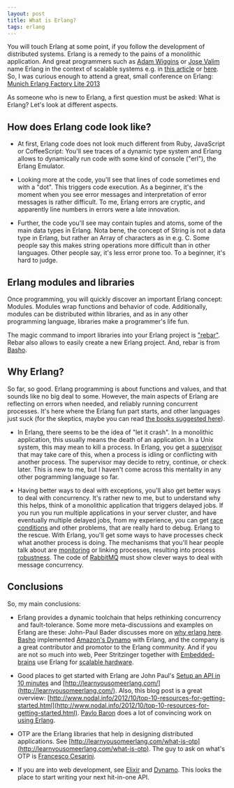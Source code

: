```yaml
---
layout: post
title: What is Erlang?
tags: erlang
---
```

You will touch Erlang at some point, if you follow the development of distributed systems. Erlang is a remedy to the pains of a monolithic application. And great programmers such as [Adam Wiggins](http://about.adamwiggins.com/) or [Jose Valim](http://plataformatec.com.br/crafting-rails-applications) name Erlang in the context of scalable systems e.g. in [this article](http://adam.heroku.com/past/2009/9/28/background_jobs_with_rabbitmq_and_minion/) or [here](http://blog.plataformatec.com.br/2011/03/why-rubyists-should-try-elixir/). So, I was curious enough to attend a great, small conference on Erlang:  [Munich Erlang Factory Lite 2013](http://www.erlang-factory.com/conference/Munich2013)

As someone who is new to Erlang, a first question must be asked: What is Erlang? Let's look at different aspects.

## How does Erlang code look like? 

* At first, Erlang code does not look much different from Ruby, JavaScript or CoffeeScript: You'll see traces of a dynamic type system and Erlang allows to dynamically run code with some kind of console ("erl"), the Erlang Emulator. 

* Looking more at the code, you'll see that lines of code sometimes end with a "dot". This triggers code execution. As a beginner, it's the moment when you see error messages and interpretation of error messages is rather difficult. To me, Erlang errors are cryptic, and apparently line numbers in errors were a late innovation. 

* Further, the code you'll see may contain tuples and atoms, some of the main data types in Erlang. Nota bene, the concept of String is not a data type in Erlang, but rather an Array of characters as in e.g. C. Some people say this makes string operations more difficult than in other languages. Other people say, it's less error prone too. To a beginner, it's hard to judge.

## Erlang modules and libraries

Once programming, you will quickly discover an important Erlang concept: Modules. Modules wrap functions and behavior of code. Additionally, modules can be distributed within libraries, and as in any other programming language, libraries make a programmer's life fun. 

The magic command to import libraries into your Erlang project is ["rebar"](https://github.com/basho/rebar). Rebar also allows to easily create a new Erlang project. And, rebar is from [Basho](http://basho.com/).

## Why Erlang?

So far, so good. Erlang programming is about functions and values, and that sounds like no big deal to some. However, the main aspects of Erlang are reflecting on errors when needed, and reliably running concurrent processes. It's here where the Erlang fun part starts, and other languages just suck (for the skeptics, maybe you can read [the books suggested here](http://stackoverflow.com/questions/6923480/java-thread-programming-book)).

* In Erlang, there seems to be the idea of "let it crash". In a monolithic application, this usually means the death of an application. In a Unix system, this may mean to kill a process. In Erlang, you get a [supervisor](http://www.erlang.org/doc/design_principles/sup_princ.html) that may take care of this, when a process is idling or conflicting with another process. The supervisor may decide to retry, continue, or check later. This is new to me, but I haven't come across this mentality in any other pogramming language so far.

* Having better ways to deal with exceptions, you'll also get better ways to deal with concurrency. It's rather new to me, but to understand why this helps, think of a monolithic application that triggers delayed jobs. If you run you run multiple applications in your server cluster, and have eventually multiple delayed jobs, from my experience, you can get [race conditions](http://en.wikipedia.org/wiki/Race_condition) and other problems, that are really hard to debug. Erlang to the rescue. With Erlang, you'll get some ways to have processes check what another process is doing. The mechanisms that you'll hear people talk about are [monitoring](http://learnyousomeerlang.com/errors-and-processes#monitors) or linking processes, resulting into process [robustness](http://www.erlang.org/doc/getting_started/robustness.html). The code of [RabbitMQ](http://www.rabbitmq.com/) must show clever ways to deal with message concurrency.

## Conclusions

So, my main conclusions:

* Erlang provides a dynamic toolchain that helps rethinking concurrency and fault-tolerance. Some more meta-discussions and examples on Erlang are these: John-Paul Bader discusses more on [why erlang here](http://smyck.net/2012/04/22/why-erlang/). [Basho](https://github.com/basho) implemented [Amazon's Dynamo](http://www.allthingsdistributed.com/2007/10/amazons_dynamo.html) with Erlang, and the company is a great contributor and promotor to the Erlang community. And if you are not so much into web, Peer Stritzinger together with [Embedded-brains](http://www.embedded-brains.de/index.php?id=1&L=1) use Erlang for [scalable hardware](http://www.stritzinger.com/Peer-Stritzinger.GmbH/Hydraprog-3.html).

* Good places to get started with Erlang are John Paul's [Setup an API in 10 minutes](http://smyck.net/2013/02/17/how-to-set-up-a-basic-http-api-with-erlang-in-10-minutes/) and [http://learnyousomeerlang.com/](http://learnyousomeerlang.com/). Also, this blog post is a great overview: [http://www.nodal.info/2012/10/top-10-resources-for-getting-started.html](http://www.nodal.info/2012/10/top-10-resources-for-getting-started.html). [Pavlo Baron](http://de.slideshare.net/pavlobaron/let-it-crash-seacon11-pavlo-baron) does a lot of convincing work on [using Erlang](http://de.slideshare.net/pavlobaron/erlang-is-a-one-way).

* OTP are the Erlang libraries that help in designing distributed applications. See [http://learnyousomeerlang.com/what-is-otp](http://learnyousomeerlang.com/what-is-otp). The guy to ask on what's OTP is [Francesco Cesarini](https://www.erlang-factory.com/upload/presentations/719/francesco-otp.pdf).

* If you are into web development, see [Elixir](https://github.com/elixir-lang/elixir) and [Dynamo](https://github.com/elixir-lang/dynamo). This looks the place to start writing your next hit-in-one API.

